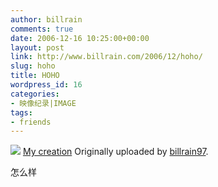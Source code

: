 ```yaml
---
author: billrain
comments: true
date: 2006-12-16 10:25:00+00:00
layout: post
link: http://www.billrain.com/2006/12/hoho/
slug: hoho
title: HOHO
wordpress_id: 16
categories:
- 映像纪录|IMAGE
tags:
- friends
---
```


[![](http://static.flickr.com/142/323708434_2e3b84bc38_m.jpg)](http://www.flickr.com/photos/billrain/323708434/)
 [My creation](http://www.flickr.com/photos/billrain/323708434/)
Originally uploaded by [billrain97](http://www.flickr.com/people/billrain/). 

怎么样
